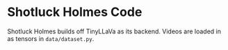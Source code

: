 # Shotluck Holmes Code

Shotluck Holmes builds off TinyLLaVa as its backend. Videos are loaded in as tensors in `data/dataset.py`.